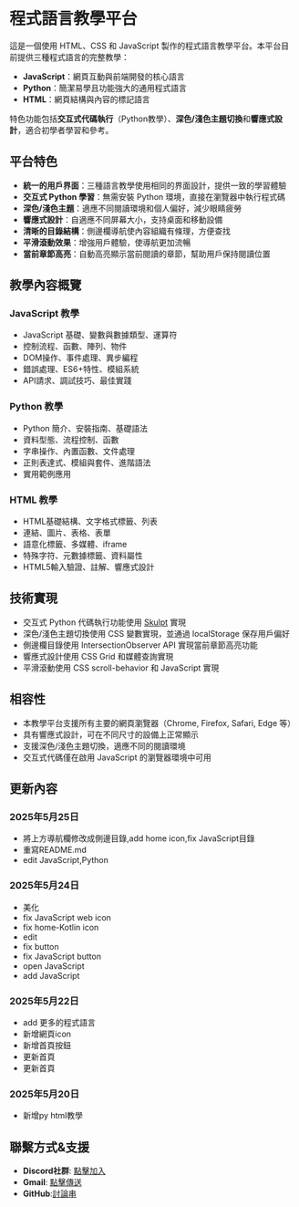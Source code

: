 # 程式語言教學平台

這是一個使用 HTML、CSS 和 JavaScript 製作的程式語言教學平台。本平台目前提供三種程式語言的完整教學：

- **JavaScript**：網頁互動與前端開發的核心語言
- **Python**：簡潔易學且功能強大的通用程式語言
- **HTML**：網頁結構與內容的標記語言

特色功能包括**交互式代碼執行**（Python教學）、**深色/淺色主題切換**和**響應式設計**，適合初學者學習和參考。

## 平台特色

- **統一的用戶界面**：三種語言教學使用相同的界面設計，提供一致的學習體驗
- **交互式 Python 學習**：無需安裝 Python 環境，直接在瀏覽器中執行程式碼
- **深色/淺色主題**：適應不同閱讀環境和個人偏好，減少眼睛疲勞
- **響應式設計**：自適應不同屏幕大小，支持桌面和移動設備
- **清晰的目錄結構**：側邊欄導航使內容組織有條理，方便查找
- **平滑滾動效果**：增強用戶體驗，使導航更加流暢
- **當前章節高亮**：自動高亮顯示當前閱讀的章節，幫助用戶保持閱讀位置

## 教學內容概覽

### JavaScript 教學
- JavaScript 基礎、變數與數據類型、運算符
- 控制流程、函數、陣列、物件
- DOM操作、事件處理、異步編程
- 錯誤處理、ES6+特性、模組系統
- API請求、調試技巧、最佳實踐

### Python 教學
- Python 簡介、安裝指南、基礎語法
- 資料型態、流程控制、函數
- 字串操作、內置函數、文件處理
- 正則表達式、模組與套件、進階語法
- 實用範例應用

### HTML 教學
- HTML基礎結構、文字格式標籤、列表
- 連結、圖片、表格、表單
- 語意化標籤、多媒體、iframe
- 特殊字符、元數據標籤、資料屬性
- HTML5輸入驗證、註解、響應式設計

## 技術實現

- 交互式 Python 代碼執行功能使用 [Skulpt](https://skulpt.org/) 實現
- 深色/淺色主題切換使用 CSS 變數實現，並通過 localStorage 保存用戶偏好
- 側邊欄目錄使用 IntersectionObserver API 實現當前章節高亮功能
- 響應式設計使用 CSS Grid 和媒體查詢實現
- 平滑滾動使用 CSS scroll-behavior 和 JavaScript 實現

## 相容性

- 本教學平台支援所有主要的網頁瀏覽器（Chrome, Firefox, Safari, Edge 等）
- 具有響應式設計，可在不同尺寸的設備上正常顯示
- 支援深色/淺色主題切換，適應不同的閱讀環境
- 交互式代碼僅在啟用 JavaScript 的瀏覽器環境中可用

## 更新內容
### 2025年5月25日
- 將上方導航欄修改成側邊目錄,add home icon,fix JavaScript目錄
- 重寫README.md
- edit JavaScript,Python

### 2025年5月24日
- 美化
- fix JavaScript web icon
- fix home-Kotlin icon
- edit
- fix button
- fix JavaScript button
- open JavaScript
- add JavaScript

### 2025年5月22日
- add 更多的程式語言
- 新增網頁icon
- 新增首頁按鈕
- 更新首頁
- 更新首頁

### 2025年5月20日
- 新增py html教學

## 聯繫方式&支援

- **Discord社群**: [點擊加入](https://discord.gg/dBVqmCNVhb)
- **Gmail**: [點擊傳送](mailto:d20090405@gmail.com)
- **GitHub**:[討論串](https://github.com/XingCh0405/code-web/issues)
